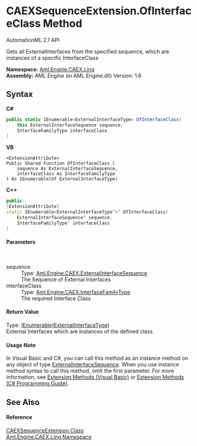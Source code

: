 # CAEXSequenceExtension.OfInterfaceClass Method 
AutomationML 2.1 API 

Gets all ExternalInterfaces from the specified sequence, which are instances of a specific InterfaceClass

**Namespace:**&nbsp;<a href="N_Aml_Engine_CAEX_Linq">Aml.Engine.CAEX.Linq</a><br />**Assembly:**&nbsp;AML.Engine (in AML.Engine.dll) Version: 1.6

## Syntax

**C#**<br />
``` C#
public static IEnumerable<ExternalInterfaceType> OfInterfaceClass(
	this ExternalInterfaceSequence sequence,
	InterfaceFamilyType interfaceClass
)
```

**VB**<br />
``` VB
<ExtensionAttribute>
Public Shared Function OfInterfaceClass ( 
	sequence As ExternalInterfaceSequence,
	interfaceClass As InterfaceFamilyType
) As IEnumerable(Of ExternalInterfaceType)
```

**C++**<br />
``` C++
public:
[ExtensionAttribute]
static IEnumerable<ExternalInterfaceType^>^ OfInterfaceClass(
	ExternalInterfaceSequence^ sequence, 
	InterfaceFamilyType^ interfaceClass
)
```


#### Parameters
&nbsp;<dl><dt>sequence</dt><dd>Type: <a href="T_Aml_Engine_CAEX_ExternalInterfaceSequence">Aml.Engine.CAEX.ExternalInterfaceSequence</a><br />The Sequence of External Interfaces</dd><dt>interfaceClass</dt><dd>Type: <a href="T_Aml_Engine_CAEX_InterfaceFamilyType">Aml.Engine.CAEX.InterfaceFamilyType</a><br />The required Interface Class</dd></dl>

#### Return Value
Type: <a href="https://docs.microsoft.com/dotnet/api/system.collections.generic.ienumerable-1" target="_parent" rel="noopener noreferrer">IEnumerable</a>(<a href="T_Aml_Engine_CAEX_ExternalInterfaceType">ExternalInterfaceType</a>)<br />External Interfaces which are instances of the defined class.

#### Usage Note
In Visual Basic and C#, you can call this method as an instance method on any object of type <a href="T_Aml_Engine_CAEX_ExternalInterfaceSequence">ExternalInterfaceSequence</a>. When you use instance method syntax to call this method, omit the first parameter. For more information, see <a href="https://docs.microsoft.com/dotnet/visual-basic/programming-guide/language-features/procedures/extension-methods" target="_blank" rel="noopener noreferrer">Extension Methods (Visual Basic)</a> or <a href="https://docs.microsoft.com/dotnet/csharp/programming-guide/classes-and-structs/extension-methods" target="_blank" rel="noopener noreferrer">Extension Methods (C# Programming Guide)</a>.

## See Also


#### Reference
<a href="T_Aml_Engine_CAEX_Linq_CAEXSequenceExtension">CAEXSequenceExtension Class</a><br /><a href="N_Aml_Engine_CAEX_Linq">Aml.Engine.CAEX.Linq Namespace</a><br />